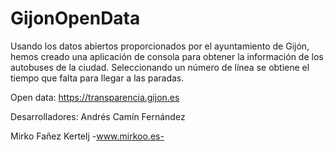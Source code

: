 # GijonOpenData

Usando los datos abiertos proporcionados por el ayuntamiento de Gijón, hemos creado una aplicación de consola para obtener la información de los autobuses de la ciudad.
Seleccionando un número de línea se obtiene el tiempo que falta para llegar a las paradas.

Open data: https://transparencia.gijon.es

Desarrolladores:
Andrés Camín Fernández

Mirko Fañez Kertelj -www.mirkoo.es-
